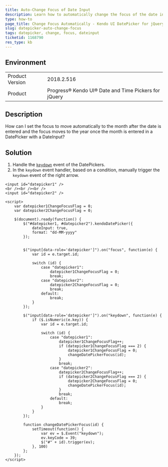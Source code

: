 ```yaml
---
title: Auto-Change Focus of Date Input
description: Learn how to automatically change the focus of the date input in the Kendo UI DatePicker.
type: how-to
page_title: Change Focus Automatically - Kendo UI DatePicker for jQuery
slug: datepicker-auto-change-focus
tags: datepicker, change, focus, dateinput
ticketid: 1168790
res_type: kb
---
```


## Environment

<table>
	<tr>
		<td>Product Version</td>
		<td>2018.2.516</td>
	</tr>
	<tr>
		<td>Product</td>
		<td>Progress® Kendo UI® Date and Time Pickers for jQuery</td>
	</tr>
</table>

## Description

How can I set the focus to move automatically to the month after the date is entered and the focus moves to the year once the month is entered in a DatePicker with a DateInput?

## Solution

1. Handle the [`keydown`](https://api.jquery.com/keydown/) event of the DatePickers.
1. In the `keydown` event handler, based on a condition, manually trigger the `keydown` event of the right arrow.

```dojo
<input id="datepicker1" />
<br /><br /><br />
<input id="datepicker2" />

<script>
    var datepicker1ChangeFocusFlag = 0;
    var datepicker2ChangeFocusFlag = 0;

    $(document).ready(function() {
        $("#datepicker1, #datepicker2").kendoDatePicker({
            dateInput: true,
            format: "dd-MM-yyyy"
        });


        $("input[data-role='datepicker']").on("focus", function(e) {
            var id = e.target.id;

            switch (id) {
                case "datepicker1":
                    datepicker1ChangeFocusFlag = 0;
                    break;
                case "datepicker2":
                    datepicker2ChangeFocusFlag = 0;
                    break;
                default:
                    break;
            }
        });

        $("input[data-role='datepicker']").on("keydown", function(e) {
            if ($.isNumeric(e.key)) {
                var id = e.target.id;

                switch (id) {
                    case "datepicker1":
                        datepicker1ChangeFocusFlag++;
                        if (datepicker1ChangeFocusFlag === 2) {
                            datepicker1ChangeFocusFlag = 0;
                            changeDatePickerFocus(id);
                        }
                        break;
                    case "datepicker2":
                        datepicker2ChangeFocusFlag++;
                        if (datepicker2ChangeFocusFlag === 2) {
                            datepicker2ChangeFocusFlag = 0;
                            changeDatePickerFocus(id);
                        }
                        break;
                    default:
                        break;
                }
            }
        });

        function changeDatePickerFocus(id) {
            setTimeout(function() {
                var ev = $.Event("keydown");
                ev.keyCode = 39;
                $("#" + id).trigger(ev);
            }, 100)
        };
    });
</script>
```
